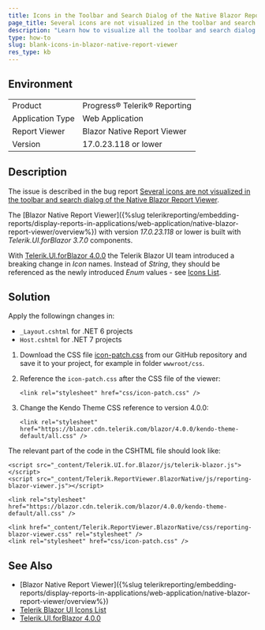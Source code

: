 ```yaml
---
title: Icons in the Toolbar and Search Dialog of the Native Blazor Report Viewer Appear Blank
page_title: Several icons are not visualized in the toolbar and search dialog of the Native Blazor Report Viewer
description: "Learn how to visualize all the toolbar and search dialog icons of the Native Blazor Report Viewer built with Telerik Blazor UI 3.7.0 when using Telerik Blazor UI 4.0.0"
type: how-to
slug: blank-icons-in-blazor-native-report-viewer
res_type: kb
---
```


## Environment

<table>
	<tbody>
		<tr>
			<td>Product</td>
			<td>Progress® Telerik® Reporting</td>
		</tr>
		<tr>
			<td>Application Type</td>
			<td>Web Application</td>
		</tr>
    <tr>
			<td>Report Viewer</td>
			<td>Blazor Native Report Viewer</td>
		</tr>
		<tr>
			<td>Version</td>
			<td>17.0.23.118 or lower</td>
		</tr>
	</tbody>
</table>

## Description

The issue is described in the bug report [Several icons are not visualized in the toolbar and search dialog of the Native Blazor Report Viewer](https://feedback.telerik.com/reporting/1594670-several-icons-are-not-visualized-in-the-toolbar-and-search-dialog-of-the-native-blazor-report-viewer).

The [Blazor Native Report Viewer]({%slug telerikreporting/embedding-reports/display-reports-in-applications/web-application/native-blazor-report-viewer/overview%}) with version _17.0.23.118_ or lower is built with _Telerik.UI.forBlazor 3.7.0_ components. 

With [Telerik.UI.forBlazor 4.0.0](https://www.telerik.com/support/whats-new/blazor-ui/release-history/ui-for-blazor-4-0-0) the Telerik Blazor UI team introduced a breaking change in _Icon_ names. Instead of _String_, they should be referenced as the newly introduced _Enum_ values - see [Icons List](https://docs.telerik.com/blazor-ui/common-features/icons#icons-list).

## Solution

Apply the followingn changes in:

* `_Layout.cshtml` for .NET 6 projects
* `Host.cshtml` for .NET 7 projects

1. Download the CSS file [icon-patch.css](/resources/icon-patch.css) from our GitHub repository and save it to your project, for example in folder `wwwroot/css`.

1. Reference the `icon-patch.css` after the CSS file of the viewer:

	`<link rel="stylesheet" href="css/icon-patch.css" />`

1. Change the Kendo Theme CSS reference to version 4.0.0:

	`<link rel="stylesheet" href="https://blazor.cdn.telerik.com/blazor/4.0.0/kendo-theme-default/all.css" />`

The relevant part of the code in the CSHTML file should look like:

````CSHTML
<script src="_content/Telerik.UI.for.Blazor/js/telerik-blazor.js"></script>
<script src="_content/Telerik.ReportViewer.BlazorNative/js/reporting-blazor-viewer.js"></script>

<link rel="stylesheet" href="https://blazor.cdn.telerik.com/blazor/4.0.0/kendo-theme-default/all.css" />

<link href="_content/Telerik.ReportViewer.BlazorNative/css/reporting-blazor-viewer.css" rel="stylesheet" />
<link rel="stylesheet" href="css/icon-patch.css" />
````

## See Also

* [Blazor Native Report Viewer]({%slug telerikreporting/embedding-reports/display-reports-in-applications/web-application/native-blazor-report-viewer/overview%})
* [Telerik Blazor UI Icons List](https://docs.telerik.com/blazor-ui/common-features/icons#icons-list)
* [Telerik.UI.forBlazor 4.0.0](https://www.telerik.com/support/whats-new/blazor-ui/release-history/ui-for-blazor-4-0-0)
